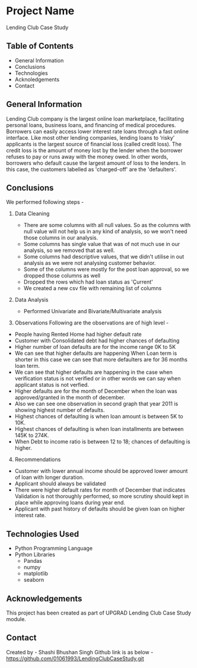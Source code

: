 # Project Name
Lending Club Case Study


## Table of Contents
 - General Information
 - Conclusions
 - Technologies
 - Acknoledgements
 - Contact 


## General Information
Lending Club company is the largest online loan marketplace, facilitating personal loans, business loans, and financing of medical procedures. Borrowers can easily access lower interest rate loans through a fast online interface.
Like most other lending companies, lending loans to ‘risky’ applicants is the largest source of financial loss (called credit loss). The credit loss is the amount of money lost by the lender when the borrower refuses to pay or runs away with the money owed. In other words, borrowers who default cause the largest amount of loss to the lenders. In this case, the customers labelled as 'charged-off' are the 'defaulters'. 


## Conclusions
We performed following steps -
1. Data Cleaning
   - There are some columns with all null values. So as the columns with null value will not help us in any kind of analysis, so we won't need those columns in our analysis. 
   - Some columns has single value that was of not much use in our analysis, so we removed that as well.
   - Some columns had descriptive values, that we didn't utilise in out analysis as we were not analysing customer behavior.
   - Some of the columns were mostly for the post loan approval, so we dropped those columns as well
   - Dropped the rows which had loan status as 'Çurrent'
   - We created a new csv file with remaining list of columns
   
2. Data Analysis
   - Performed Univariate and Bivariate/Multivariate analysis
   
3. Observations
Following are the observations are of high level - 
- People having Rented Home had higher default rate
- Customer with Consolidated debt had higher chances of defaulting
- Higher number of loan defaults are for the income range 0K to 5K
- We can see that higher defaults are happening When Loan term is shorter in this case we can see that more defaulters are for 36 months loan term.
- We can see that higher defaults are happening in the case when verification status is not verified or in other words we can say when applicant status is not verfied.
- Higher defaults are for the month of December when the loan was approved/granted in the month of december.
- Also we can see one observation in second graph that year 2011 is showing highest number of defaults.
- Highest chances of defaulting is when loan amount is between 5K to 10K.
- Highest chances of defaulting is when loan installments are between 145K to 274K.
- When Debt to income ratio is between 12 to 18; chances of defaulting is higher.

4. Recommendations
 - Customer with lower annual income should be approved lower amount of loan with longer duration.
 - Applicant should always be validated
 - There were higher default rates for month of December that indicates Validation is not thoroughly performed, so more scrutiny should kept in place while approving loans during year end.
 - Applicant with past history of defaults should be given loan on higher interest rate.



## Technologies Used
- Python Programming Language
- Python Libraries
  - Pandas
  - numpy
  - matplotlib
  - seaborn

## Acknowledgements
This project has been created as part of UPGRAD Lending Club Case Study module.


## Contact
Created by - Shashi Bhushan Singh
Github link is as below -
https://github.com/01061993/LendingClubCaseStudy.git

